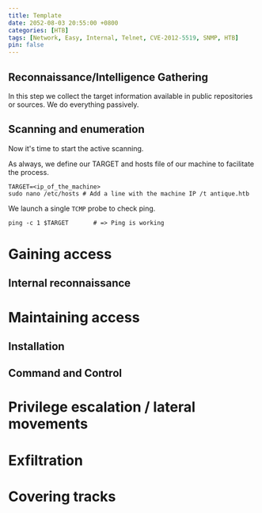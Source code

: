 ```yaml
---
title: Template
date: 2052-08-03 20:55:00 +0800
categories: [HTB]
tags: [Network, Easy, Internal, Telnet, CVE-2012-5519, SNMP, HTB]
pin: false
---
```


## Reconnaissance/Intelligence Gathering

In this step we collect the target information available in public repositories or sources. We do everything passively.

## Scanning and enumeration

Now it's time to start the active scanning.

As always, we define our TARGET and hosts file of our machine to facilitate the process.

```console
TARGET=<ip_of_the_machine>
sudo nano /etc/hosts # Add a line with the machine IP /t antique.htb
```

We launch a single `TCMP` probe to check ping.

```console
ping -c 1 $TARGET		# => Ping is working
```

# Gaining access

## Internal reconnaissance

# Maintaining access

## Installation

## Command and Control

# Privilege escalation / lateral movements

# Exfiltration

# Covering tracks
